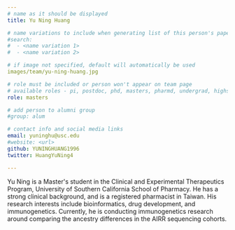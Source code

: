 ```yaml
---
# name as it should be displayed
title: Yu Ning Huang

# name variations to include when generating list of this person's papers
#search:
#  - <name variation 1>
#  - <name variation 2>

# if image not specified, default will automatically be used
images/team/yu-ning-huang.jpg

# role must be included or person won't appear on team page
# available roles - pi, postdoc, phd, masters, pharmd, undergrad, highschool, programmer
role: masters

# add person to alumni group
#group: alum

# contact info and social media links
email: yuninghu@usc.edu 
#website: <url>
github: YUNINGHUANG1996
twitter: HuangYuNing4

---
```


Yu Ning is a Master's student in the Clinical and Experimental Therapeutics Program, University of Southern California School of Pharmacy. 
He has a strong clinical background, and is a registered pharmacist in Taiwan.
His research interests include bioinformatics, drug development, and immunogenetics.
Currently, he is conducting immunogenetics research around comparing the ancestry differences in the AIRR sequencing cohorts. 


